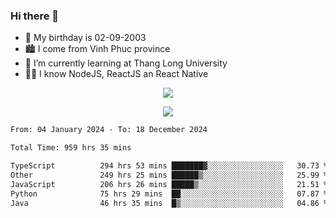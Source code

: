 ### Hi there 👋
- 🎂 My birthday is 02-09-2003
- 🏙️ I come from Vinh Phuc province
- 🌱 I’m currently learning at Thang Long University
- 🧑‍💻 I know NodeJS, ReactJS an React Native
<p align="center"><img src="https://github-readme-stats.vercel.app/api?username=tmquang0209&show_icons=true&theme=gradient"></p>
<p align="center"><img src="https://github-readme-stats.vercel.app/api/top-langs/?username=tmquang0209&hide=scss,css&langs_count=10"></p>
<!--START_SECTION:waka-->

```txt
From: 04 January 2024 - To: 18 December 2024

Total Time: 959 hrs 35 mins

TypeScript          294 hrs 53 mins ███████▓░░░░░░░░░░░░░░░░░   30.73 %
Other               249 hrs 25 mins ██████▒░░░░░░░░░░░░░░░░░░   25.99 %
JavaScript          206 hrs 26 mins █████▒░░░░░░░░░░░░░░░░░░░   21.51 %
Python              75 hrs 29 mins  ██░░░░░░░░░░░░░░░░░░░░░░░   07.87 %
Java                46 hrs 35 mins  █▒░░░░░░░░░░░░░░░░░░░░░░░   04.86 %
```

<!--END_SECTION:waka-->
